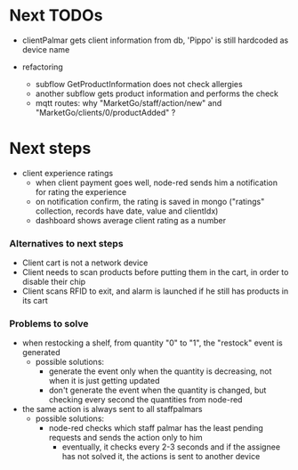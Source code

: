 # Next TODOs
* clientPalmar gets client information from db, 'Pippo' is still hardcoded as device name

* refactoring
  * subflow GetProductInformation does not check allergies
  * another subflow gets product information and performs the check
  * mqtt routes: why "MarketGo/staff/action/new" and "MarketGo/clients/0/productAdded" ?

# Next steps
* client experience ratings
    * when client payment goes well, node-red sends him a notification for rating the experience
    * on notification confirm, the rating is saved in mongo ("ratings" collection, records have date, value and clientIdx)
    * dashboard shows average client rating as a number

### Alternatives to next steps
* Client cart is not a network device
* Client needs to scan products before putting them in the cart, in order to disable their 
  chip
* Client scans RFID to exit, and alarm is launched if he still has products in its cart

### Problems to solve
* when restocking a shelf, from quantity "0" to "1", the "restock" event is generated
  * possible solutions:
    * generate the event only when the quantity is decreasing, not when it is just getting updated
    * don't generate the event when the quantity is changed, but checking every second the quantities from node-red
* the same action is always sent to all staffpalmars
  * possible solutions:
    * node-red checks which staff palmar has the least pending requests and sends the 
      action only to him
      * eventually, it checks every 2-3 seconds and if the assignee has not solved it, 
        the actions is sent to another device
